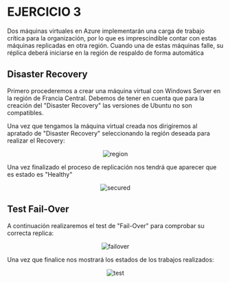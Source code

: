 # EJERCICIO 3

Dos máquinas virtuales en Azure implementarán una carga de trabajo crítica para la organización,  por  lo  que  es  imprescindible  contar  con  estas  máquinas  replicadas  en otra  región.  Cuando  una  de  estas  máquinas  falle,  su  réplica  deberá  iniciarse  en  la región de respaldo de forma automática

## Disaster Recovery

Primero procederemos a crear una máquina virtual con Windows Server en la región de Francia Central. Debemos de tener en cuenta que para la creación del "Disaster Recovery" las versiones de Ubuntu no son compatibles.

Una vez que tengamos la máquina virtual creada nos dirigiremos al apratado de "Disaster Recovery" seleccionando la región deseada para realizar el Recovery:

<p align="center">
  <a><img src="https://i.imgur.com/r5y9PBkh.png" title="region" /></a>
</p>

Una vez finalizado el proceso de replicación nos tendrá que aparecer que es estado es "Healthy"

<p align="center">
  <a><img src="https://i.imgur.com/6yT8OXhh.png" title="secured" /></a>
</p>

## Test Fail-Over

A continuación realizaremos el test de "Fail-Over" para comprobar su correcta replica:

<p align="center">
  <a><img src="https://i.imgur.com/XsUHKxx.png" title="failover" /></a>
</p>

Una vez que finalice nos mostrará los estados de los trabajos realizados:

<p align="center">
  <a><img src="https://i.imgur.com/D68pNfk.png" title="test" /></a>
</p>
